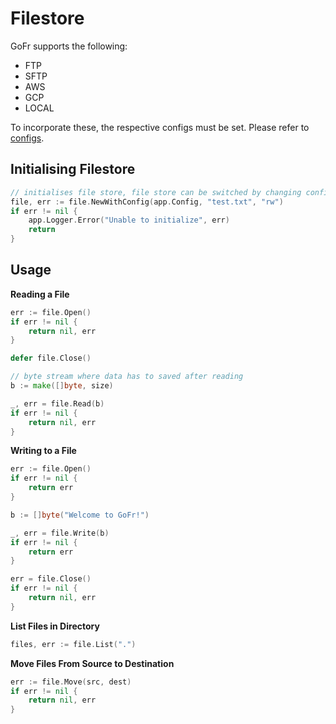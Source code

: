 # Filestore
GoFr supports the following:
 - FTP
 - SFTP
 - AWS 
 - GCP
 - LOCAL

To incorporate these, the respective configs must be set. Please refer to  [configs](/docs/new/configuration/introduction).

## Initialising Filestore
```go
// initialises file store, file store can be switched by changing configs
file, err := file.NewWithConfig(app.Config, "test.txt", "rw")
if err != nil {
	app.Logger.Error("Unable to initialize", err)
	return
}
```

## Usage
**Reading a File**
```go
err := file.Open()
if err != nil {
	return nil, err
}

defer file.Close()

// byte stream where data has to saved after reading
b := make([]byte, size)

_, err = file.Read(b)
if err != nil {
	return nil, err
}
```

**Writing to a File**
```go
err := file.Open()
if err != nil {
	return err
}

b := []byte("Welcome to GoFr!")

_, err = file.Write(b)
if err != nil {
	return err
}

err = file.Close()
if err != nil {
	return nil, err
}
```
**List Files in Directory**
```go
files, err := file.List(".")
```
**Move Files From Source to Destination**
```go
err := file.Move(src, dest)
if err != nil {
	return nil, err
}
```